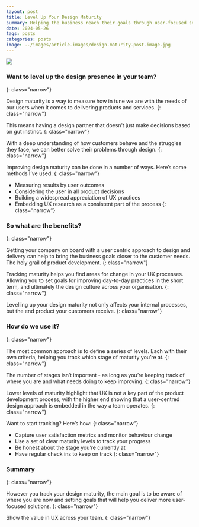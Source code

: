 ```yaml
---
layout: post
title: Level Up Your Design Maturity
summary: Helping the business reach their goals through user-focused solutions is the overall objective when it comes to product design.
date: 2024-05-26
tags: posts
categories: posts
image: ../images/article-images/design-maturity-post-image.jpg
---
```


<img class="article-image" src="/images/article-images/design-maturity-post-image.jpg" />

### Want to level up the design presence in your team?
{: class="narrow"}

Design maturity is a way to measure how in tune we are with the needs of our users when it comes to delivering products and services.
{: class="narrow"}

This means having a design partner that doesn’t just make decisions based on gut instinct. 
{: class="narrow"}

With a deep understanding of how customers behave and the struggles they face, we can better solve their problems through design.
{: class="narrow"}

Improving design maturity can be done in a number of ways. Here’s some methods I’ve used:
{: class="narrow"}

- Measuring results by user outcomes
- Considering the user in all product decisions
- Building a widespread appreciation of UX practices
- Embedding UX research as a consistent part of the process
{: class="narrow"}

### So what are the benefits?
{: class="narrow"}

Getting your company on board with a user centric approach to design and delivery can help to bring the business goals closer to the customer needs. The holy grail of product development.
{: class="narrow"}

Tracking maturity helps you find areas for change in your UX processes. Allowing you to set goals for improving day-to-day practices in the short term, and ultimately the design culture across your organisation.
{: class="narrow"}

Levelling up your design maturity not only affects your internal processes, but the end product your customers receive.
{: class="narrow"}

### How do we use it?
{: class="narrow"}

The most common approach is to define a series of levels. Each with their own criteria, helping you track which stage of maturity you’re at.
{: class="narrow"}

The number of stages isn’t important - as long as you’re keeping track of where you are and what needs doing to keep improving.
{: class="narrow"}

Lower levels of maturity highlight that UX is not a key part of the product development process, with the higher end showing that a user-centred design approach is embedded in the way a team operates.
{: class="narrow"}

Want to start tracking? Here’s how:
{: class="narrow"}

- Capture user satisfaction metrics and monitor behaviour change
- Use a set of clear maturity levels to track your progress
- Be honest about the stage you’re currently at
- Have regular check ins to keep on track
{: class="narrow"}

### Summary
{: class="narrow"}

However you track your design maturity, the main goal is to be aware of where you are now and setting goals that will help you deliver more user-focused solutions.
{: class="narrow"}

Show the value in UX across your team.
{: class="narrow"}